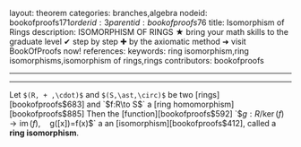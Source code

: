layout: theorem
categories: branches,algebra
nodeid: bookofproofs$171
orderid: 3
parentid: bookofproofs$76
title: Isomorphism of Rings
description: ISOMORPHISM OF RINGS ★ bring your math skills to the graduate level ✔ step by step ✚ by the axiomatic method ➜ visit BookOfProofs now!
references: 
keywords: ring isomorphism,ring isomorphisms,isomorphism of rings,rings
contributors: bookofproofs

---


---

Let `$(R, + ,\cdot)$` and `$(S,\ast,\circ)$` be two [rings][bookofproofs$683] and `$f:R\to S$` a [ring homomorphism][bookofproofs$885] Then the [function][bookofproofs$592] `$$`g:R/\ker{(f)}\to\operatorname{im}(f),\quad `$g([x])=f(x)$` a an [isomorphism][bookofproofs$412], called a **ring isomorphism**.
